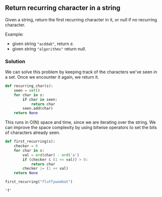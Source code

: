 ## Return recurring character in a string 
Given a string, return the first recurring character in it, or null if no recurring character.

Example:
- given string `"acddab"`, return `d`.
- given string `"algorithms"` return null.


### Solution 
We can solve this problem by keeping track of the characters we've seen in a set. Once we encounter it again, we return it.



```python
def recurring_char(s):
    seen = set()
    for char in s:
        if char in seen:
            return char
        seen.add(char)
    return None
```

This runs in O(N) space and time, since we are iterating over the string.
We can improve the space complexity by using bitwise operators to set the bits of characters already seen.


```python
def first_recurring(s):
    checker = 0
    for char in s:
        val = ord(char) - ord('a')
        if (checker & (1 << val)) > 0:
            return char
        checker |= (1 << val)
    return None
```


```python
first_recurring("fluffywombat")
```




    'f'


